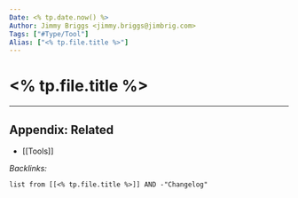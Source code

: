 ```yaml
---
Date: <% tp.date.now() %>
Author: Jimmy Briggs <jimmy.briggs@jimbrig.com>
Tags: ["#Type/Tool"]
Alias: ["<% tp.file.title %>"]
---
```


# <% tp.file.title %>

***

## Appendix: Related

- [[Tools]]

*Backlinks:*

```dataview
list from [[<% tp.file.title %>]] AND -"Changelog"
```